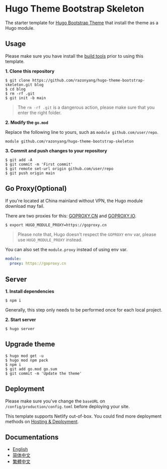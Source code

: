 # Hugo Theme Bootstrap Skeleton

The starter template for [Hugo Bootstrap Theme](https://github.com/razonyang/hugo-theme-bootstrap) that install the theme as a Hugo module.

## Usage

Please make sure you have install the [build tools](https://hbs.razonyang.com/v1/en/docs/getting-started/prerequisites/#build-tools) prior to using this template.

**1. Clone this repository**

```shell
$ git clone https://github.com/razonyang/hugo-theme-bootstrap-skeleton.git blog
$ cd blog
$ rm -rf .git
$ git init -b main
```

> The `rm -rf .git` is a dangerous action, please make sure that you enter the right folder.

**2. Modify the `go.mod`**

Replace the following line to yours, such as `module github.com/user/repo`.

```text
module github.com/razonyang/hugo-theme-bootstrap-skeleton
```

**3. Commit and push changes to your repository**

```shell
$ git add -A
$ git commit -m 'First commit'
$ git remote set-url origin github.com/user/repo
$ git push origin main
```

## Go Proxy(Optional)

If you're located at China mainland without VPN, the Hugo module download may fail.

There are two proxies for this: [GOPROXY.CN](https://goproxy.cn) and [GOPROXY.IO](https://goproxy.io).

```bash
$ export HUGO_MODULE_PROXY=https://goproxy.cn
```

> Please note that, Hugo doesn't respect the `GOPROXY` env var, please use `HUGO_MODULE_PROXY` instead.

You can also set the `module.proxy` instead of using env var.

```yaml
module:
  proxy: https://goproxy.cn
```

## Server

**1. Install dependencies**

```shell
$ npm i
```

Generally, this step only needs to be performed once for each local project.

**2. Start server**

```shell
$ hugo server
```

## Upgrade theme

```shell
$ hugo mod get -u
$ hugo mod npm pack
$ npm i
$ git add go.mod go.sum
$ git commit -m 'Update the theme'
```

## Deployment

Please make sure you've change the `baseURL` on `/config/production/config.toml` before deploying your site.

This template supports Netlify out-of-box. You could find more deployment methods on [Hosting & Deployment](https://gohugo.io/hosting-and-deployment/).

## Documentations

- [English](https://hbs.razonyang.com/v1/en/)
- [简体中文](https://hbs.razonyang.com/v1/zh-cn/)
- [繁體中文](https://hbs.razonyang.com/v1/zh-tw/)
